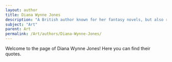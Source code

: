 ```yaml
---
layout: author
title: Diana Wynne Jones
description: "A British author known for her fantasy novels, but also recognized for her views on art and storytelling, particularly in relation to visual arts in her narratives."
subject: "Art"
parent: Art
permalink: /Art/authors/Diana-Wynne-Jones/
---
```


Welcome to the page of Diana Wynne Jones! Here you can find their quotes.
